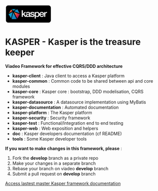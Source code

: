 ![Kasper](doc/source/_static/kasper-logo.png)

KASPER - Kasper is the treasure keeper
======================================

**Viadeo Framework for effective CQRS/DDD architecture**


* **kasper-client**                 : Java client to access a Kasper platform
* **kasper-common**                 : Common code to be shared between api and core modules
* **kasper-core**                   : Kasper core : bootstrap, DDD modelisation, CQRS framework
* **kasper-datasource**             : A datasource implementation using MyBatis
* **kasper-documentation**          : Automated documentation
* **kasper-platform**               : The Kasper platform
* **kasper-security**               : Security framework
* **kasper-test**                   : Functional/Integration end to end testing
* **kasper-web**                    : Web exposition and helpers
* **doc**                           : Kasper developers documentation (cf README)
* **tools**                         : Some Kasper developer tools


**If you want to make changes in this framework, please** :

1. Fork the **develop** branch as a private repo
2. Make your changes in a separate branch
3. Rebase your branch on viadeo **develop** branch
4. Submit a pull request on **develop** branch

[Access lastest master Kasper framework documentation](http://doc01.infra.paris.apvo/kasper-framework/latest/)
